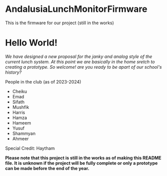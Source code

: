# AndalusiaLunchMonitorFirmware
This is the firmware for our project (still in the works)

# Hello World!
_We have designed a new proposal for the janky and analog style of the current lunch system. At this point we are basically in the home sretch to creating a prototype. So welcome! are you ready to be apart of our school's history?_

People in the club (as of 2023-2024)
- Cheiku
- Emad
- Sifath
- Mushfik
- Harris
- Hamza
- Hameem
- Yusuf
- Shammyan
- Ahmeer

Special Credit: Haytham

**Please note that this project is still in the works as of making this README file. It is unknown if the project will be fully complete or only a prototype can be made before the end of the year.**
